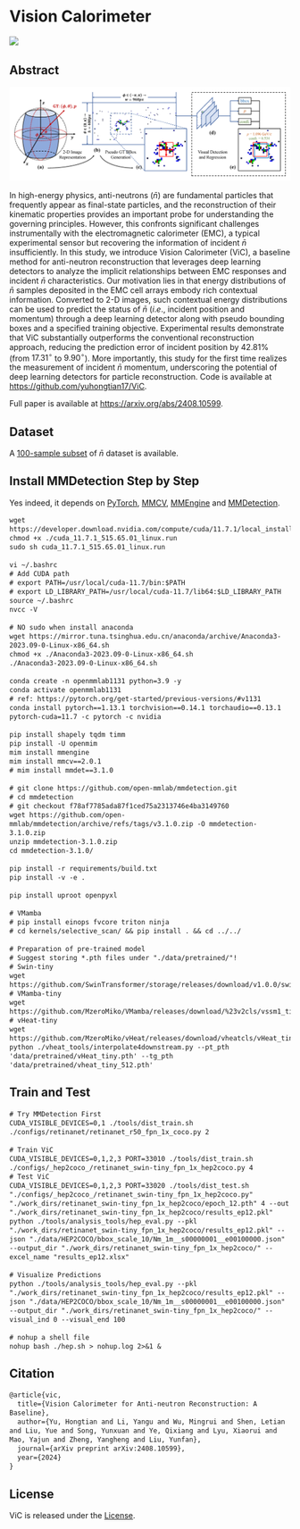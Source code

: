 # Vision Calorimeter

<p align="left">
<a href="https://arxiv.org/abs/2408.10599"><img src="https://img.shields.io/badge/arXiv-Paper-<color>"></a>
</p>

## Abstract

<div align=center><img src="./figures/figure_2_v5.png"></div>

In high-energy physics, anti-neutrons ($\bar{n}$) are fundamental particles that frequently appear as final-state particles, and the reconstruction of their kinematic properties provides an important probe for understanding the governing principles. However, this confronts significant challenges instrumentally with the electromagnetic calorimeter (EMC), a typical experimental sensor but recovering the information of incident $\bar{n}$ insufficiently. In this study, we introduce Vision Calorimeter (ViC), a baseline method for anti-neutron reconstruction that leverages deep learning detectors to analyze the implicit relationships between EMC responses and incident $\bar{n}$ characteristics. Our motivation lies in that energy distributions of $\bar{n}$ samples deposited in the EMC cell arrays embody rich contextual information. Converted to 2-D images, such contextual energy distributions can be used to predict the status of $\bar{n}$ ($i.e.$, incident position and momentum) through a deep learning detector along with pseudo bounding boxes and a specified training objective. Experimental results demonstrate that ViC substantially outperforms the conventional reconstruction approach, reducing the prediction error of incident position by 42.81\% (from $17.31^{\circ}$ to $9.90^{\circ}$). More importantly, this study for the first time realizes the measurement of incident $\bar{n}$ momentum, underscoring the potential of deep learning detectors for particle reconstruction. Code is available at https://github.com/yuhongtian17/ViC.

Full paper is available at https://arxiv.org/abs/2408.10599.

## Dataset

A [100-sample subset](Nm_100_sc10_vs.json) of $\bar{n}$ dataset is available.

## Install MMDetection Step by Step

Yes indeed, it depends on [PyTorch](https://pytorch.org/), [MMCV](https://github.com/open-mmlab/mmcv), [MMEngine](https://github.com/open-mmlab/mmengine) and [MMDetection](https://github.com/open-mmlab/mmdetection).

```shell
wget https://developer.download.nvidia.com/compute/cuda/11.7.1/local_installers/cuda_11.7.1_515.65.01_linux.run
chmod +x ./cuda_11.7.1_515.65.01_linux.run
sudo sh cuda_11.7.1_515.65.01_linux.run

vi ~/.bashrc
# Add CUDA path
# export PATH=/usr/local/cuda-11.7/bin:$PATH
# export LD_LIBRARY_PATH=/usr/local/cuda-11.7/lib64:$LD_LIBRARY_PATH
source ~/.bashrc
nvcc -V

# NO sudo when install anaconda
wget https://mirror.tuna.tsinghua.edu.cn/anaconda/archive/Anaconda3-2023.09-0-Linux-x86_64.sh
chmod +x ./Anaconda3-2023.09-0-Linux-x86_64.sh
./Anaconda3-2023.09-0-Linux-x86_64.sh

conda create -n openmmlab1131 python=3.9 -y
conda activate openmmlab1131
# ref: https://pytorch.org/get-started/previous-versions/#v1131
conda install pytorch==1.13.1 torchvision==0.14.1 torchaudio==0.13.1 pytorch-cuda=11.7 -c pytorch -c nvidia

pip install shapely tqdm timm
pip install -U openmim
mim install mmengine
mim install mmcv==2.0.1
# mim install mmdet==3.1.0

# git clone https://github.com/open-mmlab/mmdetection.git
# cd mmdetection
# git checkout f78af7785ada87f1ced75a2313746e4ba3149760
wget https://github.com/open-mmlab/mmdetection/archive/refs/tags/v3.1.0.zip -O mmdetection-3.1.0.zip
unzip mmdetection-3.1.0.zip
cd mmdetection-3.1.0/

pip install -r requirements/build.txt
pip install -v -e .

pip install uproot openpyxl

# VMamba
# pip install einops fvcore triton ninja
# cd kernels/selective_scan/ && pip install . && cd ../../

# Preparation of pre-trained model
# Suggest storing *.pth files under "./data/pretrained/"!
# Swin-tiny
wget https://github.com/SwinTransformer/storage/releases/download/v1.0.0/swin_tiny_patch4_window7_224.pth
# VMamba-tiny
wget https://github.com/MzeroMiko/VMamba/releases/download/%23v2cls/vssm1_tiny_0230s_ckpt_epoch_264.pth
# vHeat-tiny
wget https://github.com/MzeroMiko/vHeat/releases/download/vheatcls/vHeat_tiny.pth
python ./vheat_tools/interpolate4downstream.py --pt_pth 'data/pretrained/vHeat_tiny.pth' --tg_pth 'data/pretrained/vheat_tiny_512.pth'
```

## Train and Test

```shell
# Try MMDetection First
CUDA_VISIBLE_DEVICES=0,1 ./tools/dist_train.sh ./configs/retinanet/retinanet_r50_fpn_1x_coco.py 2

# Train ViC
CUDA_VISIBLE_DEVICES=0,1,2,3 PORT=33010 ./tools/dist_train.sh ./configs/_hep2coco_/retinanet_swin-tiny_fpn_1x_hep2coco.py 4
# Test ViC
CUDA_VISIBLE_DEVICES=0,1,2,3 PORT=33020 ./tools/dist_test.sh "./configs/_hep2coco_/retinanet_swin-tiny_fpn_1x_hep2coco.py" "./work_dirs/retinanet_swin-tiny_fpn_1x_hep2coco/epoch_12.pth" 4 --out "./work_dirs/retinanet_swin-tiny_fpn_1x_hep2coco/results_ep12.pkl"
python ./tools/analysis_tools/hep_eval.py --pkl "./work_dirs/retinanet_swin-tiny_fpn_1x_hep2coco/results_ep12.pkl" --json "./data/HEP2COCO/bbox_scale_10/Nm_1m__s00000001__e00100000.json" --output_dir "./work_dirs/retinanet_swin-tiny_fpn_1x_hep2coco/" --excel_name "results_ep12.xlsx"

# Visualize Predictions
python ./tools/analysis_tools/hep_eval.py --pkl "./work_dirs/retinanet_swin-tiny_fpn_1x_hep2coco/results_ep12.pkl" --json "./data/HEP2COCO/bbox_scale_10/Nm_1m__s00000001__e00100000.json" --output_dir "./work_dirs/retinanet_swin-tiny_fpn_1x_hep2coco/" --visual_ind 0 --visual_end 100

# nohup a shell file
nohup bash ./hep.sh > nohup.log 2>&1 &
```

## Citation

```
@article{vic,
  title={Vision Calorimeter for Anti-neutron Reconstruction: A Baseline},
  author={Yu, Hongtian and Li, Yangu and Wu, Mingrui and Shen, Letian and Liu, Yue and Song, Yunxuan and Ye, Qixiang and Lyu, Xiaorui and Mao, Yajun and Zheng, Yangheng and Liu, Yunfan},
  journal={arXiv preprint arXiv:2408.10599},
  year={2024}
}
```

## License

ViC is released under the [License](LICENSE).

